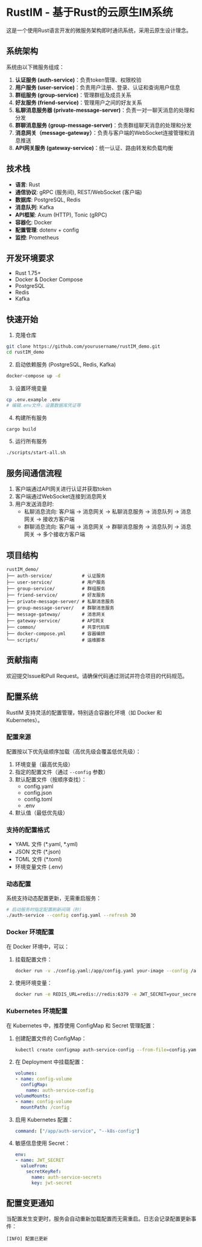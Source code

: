 # RustIM - 基于Rust的云原生IM系统

这是一个使用Rust语言开发的微服务架构即时通讯系统，采用云原生设计理念。

## 系统架构

系统由以下微服务组成：

1. **认证服务 (auth-service)**：负责token管理、权限校验
2. **用户服务 (user-service)**：负责用户注册、登录、认证和查询用户信息
3. **群组服务 (group-service)**：管理群组及成员关系
4. **好友服务 (friend-service)**：管理用户之间的好友关系
5. **私聊消息服务器 (private-message-server)**：负责一对一聊天消息的处理和分发
6. **群聊消息服务 (group-message-server)**：负责群组聊天消息的处理和分发
7. **消息网关（message-gateway）**：负责与客户端的WebSocket连接管理和消息推送
8. **API网关服务 (gateway-service)**：统一认证、路由转发和负载均衡

## 技术栈

- **语言**: Rust
- **通信协议**: gRPC (服务间), REST/WebSocket (客户端)
- **数据库**: PostgreSQL, Redis
- **消息队列**: Kafka
- **API框架**: Axum (HTTP), Tonic (gRPC)
- **容器化**: Docker
- **配置管理**: dotenv + config
- **监控**: Prometheus

## 开发环境要求

- Rust 1.75+
- Docker & Docker Compose
- PostgreSQL
- Redis
- Kafka

## 快速开始

1. 克隆仓库

```bash
git clone https://github.com/yourusername/rustIM_demo.git
cd rustIM_demo
```

2. 启动依赖服务 (PostgreSQL, Redis, Kafka)

```bash
docker-compose up -d
```

3. 设置环境变量

```bash
cp .env.example .env
# 编辑.env文件，设置数据库凭证等
```

4. 构建所有服务

```bash
cargo build
```

5. 运行所有服务

```bash
./scripts/start-all.sh
```

## 服务间通信流程

1. 客户端通过API网关进行认证并获取token
2. 客户端通过WebSocket连接到消息网关
3. 用户发送消息时:
   - 私聊消息流向: 客户端 -> 消息网关 -> 私聊消息服务 -> 消息队列 -> 消息网关 -> 接收方客户端
   - 群聊消息流向: 客户端 -> 消息网关 -> 群聊消息服务 -> 消息队列 -> 消息网关 -> 多个接收方客户端

## 项目结构

```
rustIM_demo/
├── auth-service/           # 认证服务
├── user-service/           # 用户服务
├── group-service/          # 群组服务
├── friend-service/         # 好友服务
├── private-message-server/ # 私聊消息服务
├── group-message-server/   # 群聊消息服务
├── message-gateway/        # 消息网关
├── gateway-service/        # API网关
├── common/                 # 共享代码库
├── docker-compose.yml      # 容器编排
└── scripts/                # 运维脚本
```

## 贡献指南

欢迎提交Issue和Pull Request。请确保代码通过测试并符合项目的代码规范。

## 配置系统

RustIM 支持灵活的配置管理，特别适合容器化环境（如 Docker 和 Kubernetes）。

### 配置来源

配置按以下优先级顺序加载（高优先级会覆盖低优先级）：

1. 环境变量（最高优先级）
2. 指定的配置文件（通过 `--config` 参数）
3. 默认配置文件（按顺序查找）：
   - config.yaml
   - config.json
   - config.toml
   - .env
4. 默认值（最低优先级）

### 支持的配置格式

- YAML 文件 (*.yaml, *.yml)
- JSON 文件 (*.json)
- TOML 文件 (*.toml)
- 环境变量文件 (.env)

### 动态配置

系统支持动态配置更新，无需重启服务：

```bash
# 启动服务时指定配置刷新间隔（秒）
./auth-service --config config.yaml --refresh 30
```

### Docker 环境配置

在 Docker 环境中，可以：

1. 挂载配置文件：
   ```bash
   docker run -v ./config.yaml:/app/config.yaml your-image --config /app/config.yaml
   ```

2. 使用环境变量：
   ```bash
   docker run -e REDIS_URL=redis://redis:6379 -e JWT_SECRET=your_secret your-image
   ```

### Kubernetes 环境配置

在 Kubernetes 中，推荐使用 ConfigMap 和 Secret 管理配置：

1. 创建配置文件的 ConfigMap：
   ```bash
   kubectl create configmap auth-service-config --from-file=config.yaml
   ```

2. 在 Deployment 中挂载配置：
   ```yaml
   volumes:
   - name: config-volume
     configMap:
       name: auth-service-config
   volumeMounts:
   - name: config-volume
     mountPath: /config
   ```

3. 启用 Kubernetes 配置：
   ```yaml
   command: ["/app/auth-service", "--k8s-config"]
   ```

4. 敏感信息使用 Secret：
   ```yaml
   env:
   - name: JWT_SECRET
     valueFrom:
       secretKeyRef:
         name: auth-service-secrets
         key: jwt-secret
   ```

## 配置变更通知

当配置发生变更时，服务会自动重新加载配置而无需重启。日志会记录配置更新事件：

```
[INFO] 配置已更新
``` 